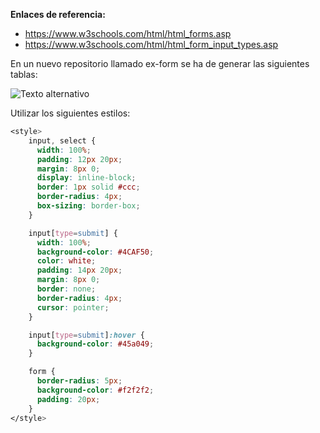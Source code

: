 **Enlaces de referencia:**
- https://www.w3schools.com/html/html_forms.asp
- https://www.w3schools.com/html/html_form_input_types.asp

En un nuevo repositorio llamado ex-form se ha de generar las siguientes tablas:

![Texto alternativo](https://github.com/dannylarrea/formulario/blob/main/forms.png)

Utilizar los siguientes estilos:

```CSS
<style>
    input, select {
      width: 100%;
      padding: 12px 20px;
      margin: 8px 0;
      display: inline-block;
      border: 1px solid #ccc;
      border-radius: 4px;
      box-sizing: border-box;
    }

    input[type=submit] {
      width: 100%;
      background-color: #4CAF50;
      color: white;
      padding: 14px 20px;
      margin: 8px 0;
      border: none;
      border-radius: 4px;
      cursor: pointer;
    }

    input[type=submit]:hover {
      background-color: #45a049;
    }

    form {
      border-radius: 5px;
      background-color: #f2f2f2;
      padding: 20px;
    }
</style>
```
